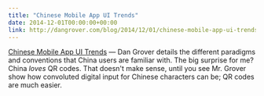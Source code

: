 ```yaml
---
title: "Chinese Mobile App UI Trends"
date: 2014-12-01T00:00:00+00:00
link: http://dangrover.com/blog/2014/12/01/chinese-mobile-app-ui-trends.html
---
```

[Chinese Mobile App UI Trends](http://dangrover.com/blog/2014/12/01/chinese-mobile-app-ui-trends.html) &mdash; 
 Dan Grover details the different paradigms and conventions that China users are familiar with. The big surprise for me? China _loves_ QR codes. That doesn't make sense, until you see Mr. Grover show how convoluted digital input for Chinese characters can be; QR codes are much easier.
